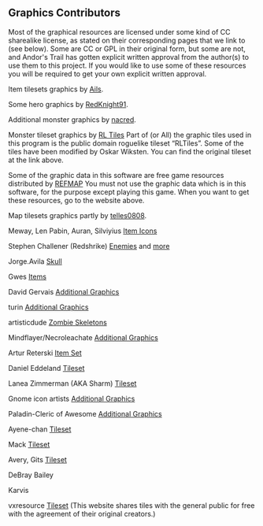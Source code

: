 ## Graphics Contributors
Most of the graphical resources are licensed under some kind of CC sharealike license, as stated on their corresponding pages that we link to (see below). Some are CC or GPL in their original form, but some are not, and Andor's Trail has gotten explicit written approval from the author(s) to use them to this project. If you would like to use some of these resources you will be required to get your own explicit written approval.

Item tilesets graphics by [Ails](http://ails.deviantart.com/art/420-Pixel-Art-Icons-for-RPG-129892453).

Some hero graphics by [RedKnight91](http://redknight91.deviantart.com/art/Arena-Game-Sprites-154661559).

Additional monster graphics by [nacred](http://nacred.deviantart.com/art/Sprite-Sheet-171751308).

Monster tileset graphics by [RL Tiles](http://rltiles.sourceforge.net/)  Part of (or All) the graphic tiles used in this program is the public domain roguelike tileset “RLTiles”. Some of the tiles have been modified by Oskar Wiksten. You can find the original tileset at the link above.

Some of the graphic data in this software are free game resources distributed by [REFMAP](http://www.tekepon.net/fsm) You must not use the graphic data which is in this software, for the purpose except playing this game. When you want to get these resources, go to the website above. 

Map tilesets graphics partly by [telles0808](http://telles0808.deviantart.com/art/RPG-Maker-VX-RTP-Tileset-159218223).

Meway, Len Pabin, Auran, Silviyius [Item Icons](https://opengameart.org/content/whispers-of-avalon-item-icons)

Stephen Challener (Redshrike) [Enemies](https://opengameart.org/content/10-basic-rpg-enemies) and [more](https://opengameart.org/content/more-rpg-enemies)

Jorge.Avila [Skull](https://opengameart.org/content/skull)

Gwes [Items](https://opengameart.org/content/dark-fantasy-item-sprites)

David Gervais [Additional Graphics](http://pousse.rapiere.free.fr/tome/)

turin [Additional Graphics](http://forums.wesnoth.org/viewtopic.php?f=19&amp;t=12207&amp;start=75)

artisticdude [Zombie Skeletons](https://opengameart.org/content/zombies-skeletons)

Mindflayer/Necroleachate [Additional Graphics](http://pixelhack.blogspot.com/)

Artur Reterski [Item Set](https://opengameart.org/content/items-set)

Daniel Eddeland [Tileset](https://opengameart.org/content/farming-tilesets-magic-animations-and-ui-elements)

Lanea Zimmerman (AKA Sharm) [Tileset](https://opengameart.org/content/liberated-pixel-cup-base-assets-sprites-map-tiles)

Gnome icon artists [Additional Graphics](http://art.gnome.org/themes/icon)

Paladin-Cleric of Awesome [Additional Graphics](http://forums.rpgmakerweb.com/index.php?/topic/5434-its-a-mad-mad-mad-mad-world-maddies-edits-and-clumping/)

Ayene-chan [Tileset](https://ayene-chan.deviantart.com/gallery/32324562/RPG-Maker)

Mack [Tileset](https://vxresource.wordpress.com/2010/03/17/the-real-macks-tileset/)

Avery, Gits [Tileset](https://forums.rpgmakerweb.com/index.php?threads/amazing-avys-awesome-arrrpg-maker-stuff.9178/)

DeBray Bailey

Karvis 

vxresource [Tileset](https://vxresource.wordpress.com/category/resources/tilesets/) (This website shares tiles with the general public for free with the agreement of their original creators.)
